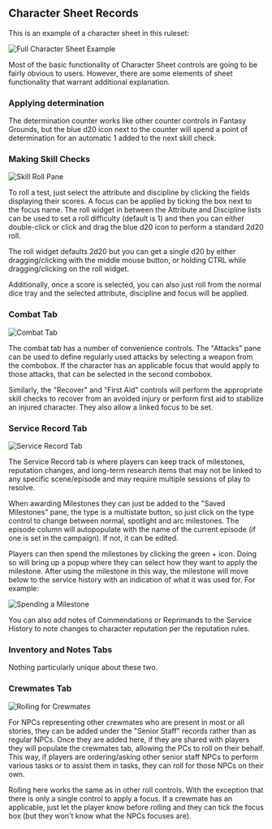 ## Character Sheet Records

This is an example of a character sheet in this ruleset:

![Full Character Sheet Example](../images/charsheet_full_example.png)

Most of the basic functionality of Character Sheet controls are going to be fairly obvious to users. 
However, there are some elements of sheet functionality that warrant additional explanation.

### Applying determination 

The determination counter works like other counter controls in Fantasy Grounds, but the blue d20 icon next to the counter 
will spend a point of determination for an automatic 1 added to the next skill check.

### Making Skill Checks

![Skill Roll Pane](../images/charsheet_roll_pane.png)

To roll a test, just select the attribute and discipline by clicking the fields displaying their scores. A focus can be applied 
by ticking the box next to the focus name. The roll widget in between the Attribute and Discipline lists can be used to 
set a roll difficulty (default is 1) and then you can either double-click or click and drag the blue d20 icon to perform a standard 2d20 roll.

The roll widget defaults 2d20 but you can get a single d20 by either dragging/clicking with the middle mouse button, or 
holding CTRL while dragging/clicking on the roll widget.  

Additionally, once a score is selected, you can also just roll from the normal dice tray and the 
selected attribute, discipline and focus will be applied.

### Combat Tab

![Combat Tab](../images/charsheet_combat_tab.png)

The combat tab has a number of convenience controls. The "Attacks" pane can be used to define regularly used attacks by 
selecting a weapon from the combobox. If the character has an applicable focus that would apply to those attacks, that can 
be selected in the second combobox.

Similarly, the "Recover" and "First Aid" controls will perform the appropriate skill checks to recover from an avoided injury 
or perform first aid to stabilize an injured character. They also allow a linked focus to be set.

### Service Record Tab

![Service Record Tab](../images/service_record_tab_1.png)

The Service Record tab is where players can keep track of milestones, reputation changes, and long-term research items that 
may not be linked to any specific scene/episode and may require multiple sessions of play to resolve.

When awarding Milestones they can just be added to the "Saved Milestones" pane, the type is a multistate button, so just click 
on the type control to change between normal, spotlight and arc milestones. The episode column will autopopulate with the name of 
the current episode (if one is set in the campaign). If not, it can be edited.

Players can then spend the milestones by clicking the green + icon. Doing so will bring up a popup where they can select 
how they want to apply the milestone. After using the milestone in this way, the milestone will move below to the service 
history with an indication of what it was used for. For example:

![Spending a Milestone](../images/spending_milestones.gif)

You can also add notes of Commendations or Reprimands to the Service History to note changes to character reputation per 
the reputation rules.

### Inventory and Notes Tabs

Nothing particularly unique about these two.

### Crewmates Tab

![Rolling for Crewmates](../images/crewmates_tab.png)

For NPCs representing other crewmates who are present in most or all stories, they can be added under the "Senior Staff" 
records rather than as regular NPCs. Once they are added here, if they are shared with players they will populate the 
crewmates tab, allowing the PCs to roll on their behalf. This way, if players are ordering/asking other senior staff NPCs 
to perform various tasks or to assist them in tasks, they can roll for those NPCs on their own.

Rolling here works the same as in other roll controls. With the exception that there is only a single control to apply a 
focus. If a crewmate has an applicable, just let the player know before rolling and they can tick the focus box (but they won't 
know what the NPCs focuses are).